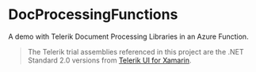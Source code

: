 # DocProcessingFunctions
A demo with Telerik Document Processing Libraries in an Azure Function.

> The Telerik trial assemblies referenced in this project are the .NET Standard 2.0 versions from [Telerik UI for Xamarin](https://www.telerik.com/xamarin-ui).
